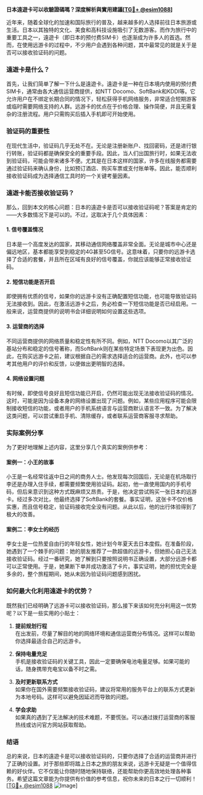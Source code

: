 **日本遠遊卡可以收驗證碼嗎？深度解析與實用建議[[TG💪+ @esim1088](https://t.me/s/esim1088)]**

近年来，随着全球化的加速和国际旅行的普及，越来越多的人选择前往日本旅游或生活。日本以其独特的文化、美食和高科技设施吸引了无数游客。而作为旅行中的重要工具之一，遠遊卡（即日本的预付费SIM卡）也逐渐成为许多人的首选。然而，在使用远游卡的过程中，不少用户会遇到各种问题，其中最常见的就是关于是否可以接收验证码的问题。

### 遠遊卡是什么？

首先，让我们简单了解一下什么是遠遊卡。遠遊卡是一种在日本境内使用的预付费SIM卡，通常由各大通信运营商提供，如NTT Docomo、SoftBank和KDDI等。它允许用户在不绑定长期合同的情况下，轻松获得手机网络服务，非常适合短期游客或临时需要网络支持的人群。远游卡的优点在于价格合理、操作简便，并且无需复杂的注册流程。用户只需购买后插入手机即可开始使用。

### 验证码的重要性

在现代生活中，验证码几乎无处不在。无论是注册新账户、找回密码，还是进行银行转账，验证码都是确保安全的重要手段。因此，当人们出国旅行时，如果无法收到验证码，可能会带来诸多不便。尤其是在日本这样的国家，许多在线服务都需要通过验证码来确认身份，比如预订酒店、购买车票或支付账单等。因此，能否顺利接收验证码成为选择通信工具时的一个关键考量因素。

### 遠遊卡能否接收验证码？

那么，回到本文的核心问题：日本的遠遊卡是否可以接收验证码呢？答案是肯定的——大多数情况下是可以的。不过，这取决于几个具体因素：

#### 1. **信号覆盖情况**
   日本是一个高度发达的国家，其移动通信网络覆盖非常全面。无论是城市中心还是偏远地区，基本都能享受到稳定的4G甚至5G信号。这意味着，只要你的远游卡选择了合适的套餐，并且所在区域有良好的信号覆盖，你就应该能够正常接收验证码。

#### 2. **短信功能是否开启**
   即使拥有优质的信号，如果你的远游卡没有正确配置短信功能，也可能导致验证码无法接收到。因此，在激活远游卡之后，务必检查一下短信功能是否已经启用。一般来说，运营商提供的说明书会详细说明如何设置这些选项。

#### 3. **运营商的选择**
   不同运营商提供的网络质量和稳定性有所不同。例如，NTT Docomo以其广泛的基站分布和稳定的信号著称，而SoftBank则在某些特定场景下表现更为出色。因此，在购买远游卡之前，建议根据自己的需求选择适合的运营商。此外，也可以参考其他用户的评价和反馈，以便做出更明智的选择。

#### 4. **网络设置问题**
   有时候，即使信号良好且短信功能已开启，仍然可能出现无法接收验证码的情况。这时，可能是因为设备本身的网络设置出现了问题。例如，某些应用程序可能会限制接收短信的功能，或者用户的手机系统语言与运营商默认语言不一致。为了解决这类问题，可以尝试重启手机、清除缓存，或者联系运营商客服寻求帮助。

### 实际案例分享

为了更好地理解上述内容，这里分享几个真实的案例供参考：

#### 案例一：小王的故事
小王是一名经常往返中日之间的商务人士。他发现每次回国后，无论是在机场取行李还是办理入住手续，都需要频繁使用验证码。起初，他一直使用国内的手机号码，但后来意识到这种方式既麻烦又昂贵。于是，他决定尝试购买一张日本的远游卡。经过多次对比，他最终选择了SoftBank的套餐。事实证明，这张卡不仅价格实惠，而且信号稳定，验证码接收完全没有问题。从此以后，他的出行体验得到了极大的改善。

#### 案例二：李女士的经历
李女士是一位热爱自由行的年轻女性，她计划今年夏天去日本度假。在准备阶段，她遇到了一个棘手的问题：她的朋友推荐了一款超值的远游卡，但她担心自己无法接收验证码。经过一番研究，她了解到只要按照说明书正确设置，大部分远游卡都可以正常使用。于是，她果断下单并成功激活了卡片。事实证明，她的担忧完全是多余的，整个旅程期间，她从未因为验证码问题感到困扰。

### 如何最大化利用遠遊卡的优势？

既然我们已经明确了远游卡可以接收验证码，那么接下来该如何充分利用这一优势呢？以下是一些实用的小贴士：

1. **提前规划行程**  
   在出发前，尽量了解目的地的网络环境和通信运营商分布情况。这样可以帮助你选择最适合自己的远游卡。

2. **保持电量充足**  
   手机是接收验证码的关键工具，因此一定要确保电池电量足够。如果可能的话，随身携带充电宝以备不时之需。

3. **及时更新联系方式**  
   如果你在国外需要频繁接收验证码，建议将常用的服务平台上的联系方式更新为本地号码。这样可以避免因延迟而导致的问题。

4. **学会求助**  
   如果真的遇到了无法解决的技术难题，不要慌张。可以通过拨打运营商的客服热线或访问官方网站获取帮助。

### 结语

总的来说，日本的遠遊卡是可以接收验证码的，只要你选择了合适的运营商并进行了正确的设置。对于那些即将踏上日本之旅的朋友来说，远游卡无疑是一个值得信赖的好伙伴。它不仅能让你随时随地保持联络，还能帮助你更高效地处理各种事务。希望这篇文章能为你提供有价值的参考信息，祝你未来的日本之行一切顺利！[[TG💪+ @esim1088](https://t.me/s/esim1088) ![Image](https://i.postimg.cc/4NQfJmqS/Snipaste-2025-05-13-00-14-12.png)]